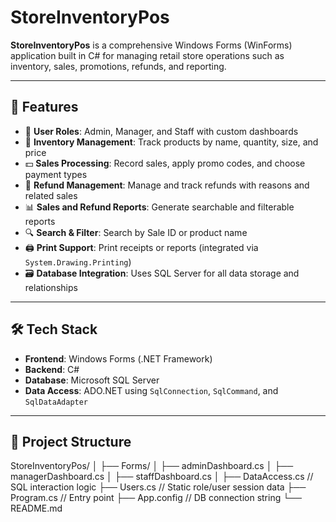 # StoreInventoryPos

**StoreInventoryPos** is a comprehensive Windows Forms (WinForms) application built in C# for managing retail store operations such as inventory, sales, promotions, refunds, and reporting.

---

## 🚀 Features

- 🔐 **User Roles**: Admin, Manager, and Staff with custom dashboards
- 💼 **Inventory Management**: Track products by name, quantity, size, and price
- 💵 **Sales Processing**: Record sales, apply promo codes, and choose payment types
- 🔁 **Refund Management**: Manage and track refunds with reasons and related sales
- 📊 **Sales and Refund Reports**: Generate searchable and filterable reports
- 🔍 **Search & Filter**: Search by Sale ID or product name
- 🖨️ **Print Support**: Print receipts or reports (integrated via `System.Drawing.Printing`)
- 🗃️ **Database Integration**: Uses SQL Server for all data storage and relationships

---

## 🛠️ Tech Stack

- **Frontend**: Windows Forms (.NET Framework)
- **Backend**: C#
- **Database**: Microsoft SQL Server
- **Data Access**: ADO.NET using `SqlConnection`, `SqlCommand`, and `SqlDataAdapter`

---

## 📁 Project Structure

StoreInventoryPos/
│
├── Forms/
│ ├── adminDashboard.cs
│ ├── managerDashboard.cs
│ ├── staffDashboard.cs
│
├── DataAccess.cs // SQL interaction logic
├── Users.cs // Static role/user session data
├── Program.cs // Entry point
├── App.config // DB connection string
└── README.md

